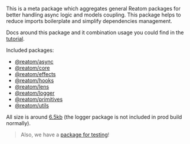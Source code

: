 This is a meta package which aggregates general Reatom packages for better handling async logic and models coupling. This package helps to reduce imports boilerplate and simplify dependencies management.

Docs around this package and it combination usage you could find in the [tutorial](https://www.reatom.dev/getting-started/setup/).

Included packages:

- [@reatom/async](https://www.reatom.dev/package/async)
- [@reatom/core](https://www.reatom.dev/core)
- [@reatom/effects](https://www.reatom.dev/package/effects)
- [@reatom/hooks](https://www.reatom.dev/package/hooks)
- [@reatom/lens](https://www.reatom.dev/package/lens)
- [@reatom/logger](https://www.reatom.dev/package/logger)
- [@reatom/primitives](https://www.reatom.dev/package/primitives)
- [@reatom/utils](https://www.reatom.dev/package/utils)

All size is around [6.5kb](https://bundlejs.com/?q=%40reatom%2Fasync%2C%40reatom%2Fcore%2C%40reatom%2Feffects%2C%40reatom%2Fhooks%2C%40reatom%2Flens%2C%40reatom%2Fprimitives%2C%40reatom%2Futils&config=%7B%22esbuild%22%3A%7B%22external%22%3A%5B%22%40reatom%2Flogger%22%5D%7D%7D) (the logger package is not included in prod build normally).

> Also, we have a [package for testing](https://www.reatom.dev/package/testing)!

<!-- TODO -->
<!-- All exported variables: -->
